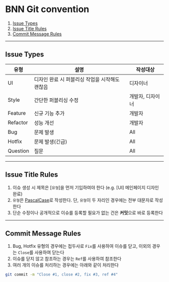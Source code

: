# BNN Git convention

1. [Issue Types](#issue-types)
2. [Issue Title Rules](#issue-title-rules)
3. [Commit Message Rules](#commit-message-rules)

---

## Issue Types
|유형|설명|작성대상|
|----|-----------|------|
|UI|디자인 완료 시 퍼블리싱 작업을 시작해도 괜찮음|디자이너|
|Style|간단한 퍼블리싱 수정|개발자, 디자이너|
|Feature|신규 기능 추가|개발자|
|Refactor|성능 개선|개발자|
|Bug|문제 발생|All|
|Hotfix|문제 발생(긴급)|All|
|Question|질문|All|

---

## Issue Title Rules
1. 이슈 생성 시 제목은 [`유형`]을 먼저 기입하여야 한다
(e.g. [UI] 메인페이지 디자인 완료)
2. `유형`은 [PascalCase](https://www.freecodecamp.org/news/snake-case-vs-camel-case-vs-pascal-case-vs-kebab-case-whats-the-difference/#pascal-case)로 작성한다.
단, `유형`이 두 자리인 경우에는 전부 대문자로 작성한다
3. 단순 수정이나 공개적으로 이슈를 등록할 필요가 없는 건은 **커밋**으로 바로 등록한다

---

## Commit Message Rules
1. Bug, Hotfix 유형의 경우에는 접두사로 `Fix`를 사용하여 이슈를 닫고, 이외의 경우는 `Close`를 사용하여 닫는다
2. 이슈를 닫지 않고 참조하는 경우는 `Ref`를 사용하여 참조한다
3. 여러 개의 이슈를 처리하는 경우에는 아래와 같이 처리한다
```bash
git commit -m "Close #1, close #2, fix #3, ref #4"
```
